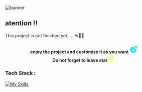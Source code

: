 ![banner](https://github.com/Silent-Watcher/express-shop/blob/master/docs/express%20shop%20banner.png)

## atention ‼️
This project is not finished yet. ... ☕🧙‍♂️

<h4 align="center">enjoy the project and customize it as you want <img src="https://github.com/Alirezazamirian/test_mobile_shop/blob/main/icons8-smile-24.png"><br>Do not forget to leave star<img src="https://github.com/Alirezazamirian/test_mobile_shop/blob/main/icons8-star-24.png"></h4>

### Tech Stack :
[![My Skills](https://skillicons.dev/icons?i=js,html,css,bootstrap,express,nodejs)](https://skillicons.dev)
